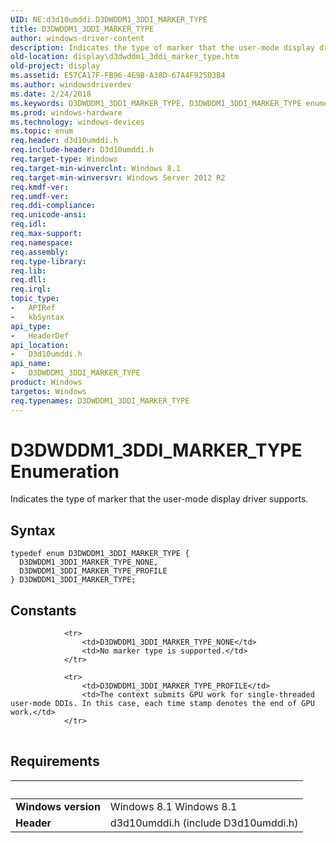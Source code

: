```yaml
---
UID: NE:d3d10umddi.D3DWDDM1_3DDI_MARKER_TYPE
title: D3DWDDM1_3DDI_MARKER_TYPE
author: windows-driver-content
description: Indicates the type of marker that the user-mode display driver supports.
old-location: display\d3dwddm1_3ddi_marker_type.htm
old-project: display
ms.assetid: E57CA17F-FB96-4E9B-A38D-67A4F925D3B4
ms.author: windowsdriverdev
ms.date: 2/24/2018
ms.keywords: D3DWDDM1_3DDI_MARKER_TYPE, D3DWDDM1_3DDI_MARKER_TYPE enumeration [Display Devices], D3DWDDM1_3DDI_MARKER_TYPE_NONE, D3DWDDM1_3DDI_MARKER_TYPE_PROFILE, d3d10umddi/D3DWDDM1_3DDI_MARKER_TYPE, d3d10umddi/D3DWDDM1_3DDI_MARKER_TYPE_NONE, d3d10umddi/D3DWDDM1_3DDI_MARKER_TYPE_PROFILE, display.d3dwddm1_3ddi_marker_type
ms.prod: windows-hardware
ms.technology: windows-devices
ms.topic: enum
req.header: d3d10umddi.h
req.include-header: D3d10umddi.h
req.target-type: Windows
req.target-min-winverclnt: Windows 8.1
req.target-min-winversvr: Windows Server 2012 R2
req.kmdf-ver: 
req.umdf-ver: 
req.ddi-compliance: 
req.unicode-ansi: 
req.idl: 
req.max-support: 
req.namespace: 
req.assembly: 
req.type-library: 
req.lib: 
req.dll: 
req.irql: 
topic_type:
-	APIRef
-	kbSyntax
api_type:
-	HeaderDef
api_location:
-	D3d10umddi.h
api_name:
-	D3DWDDM1_3DDI_MARKER_TYPE
product: Windows
targetos: Windows
req.typenames: D3DWDDM1_3DDI_MARKER_TYPE
---
```


# D3DWDDM1_3DDI_MARKER_TYPE Enumeration
Indicates the type of marker that the user-mode display driver supports.

## Syntax
````
typedef enum D3DWDDM1_3DDI_MARKER_TYPE { 
  D3DWDDM1_3DDI_MARKER_TYPE_NONE,
  D3DWDDM1_3DDI_MARKER_TYPE_PROFILE
} D3DWDDM1_3DDI_MARKER_TYPE;
````

## Constants

<table>
            
                <tr>
                    <td>D3DWDDM1_3DDI_MARKER_TYPE_NONE</td>
                    <td>No marker type is supported.</td>
                </tr>
            
                <tr>
                    <td>D3DWDDM1_3DDI_MARKER_TYPE_PROFILE</td>
                    <td>The context submits GPU work for single-threaded user-mode DDIs. In this case, each time stamp denotes the end of GPU work.</td>
                </tr>
</table>


## Requirements
| &nbsp; | &nbsp; |
| ---- |:---- |
| **Windows version** | Windows 8.1 Windows 8.1 |
| **Header** | d3d10umddi.h (include D3d10umddi.h) |
